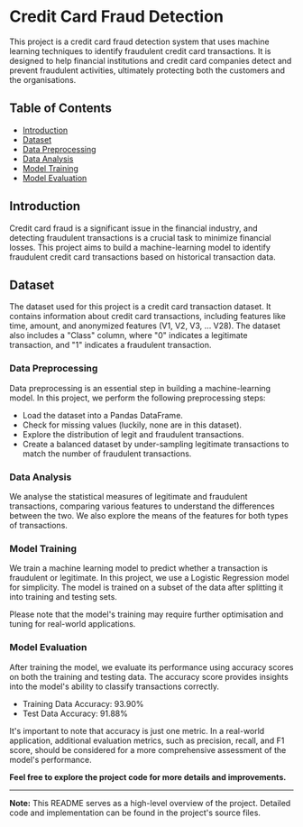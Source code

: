 # Credit Card Fraud Detection

This project is a credit card fraud detection system that uses machine learning techniques to identify fraudulent credit card transactions. It is designed to help financial institutions and credit card companies detect and prevent fraudulent activities, ultimately protecting both the customers and the organisations.

## Table of Contents

- [Introduction](#introduction)
- [Dataset](#dataset)
- [Data Preprocessing](#data-preprocessing)
- [Data Analysis](#data-analysis)
- [Model Training](#model-training)
- [Model Evaluation](#model-evaluation)

## Introduction

Credit card fraud is a significant issue in the financial industry, and detecting fraudulent transactions is a crucial task to minimize financial losses. This project aims to build a machine-learning model to identify fraudulent credit card transactions based on historical transaction data.

## Dataset

The dataset used for this project is a credit card transaction dataset. It contains information about credit card transactions, including features like time, amount, and anonymized features (V1, V2, V3, ... V28). The dataset also includes a "Class" column, where "0" indicates a legitimate transaction, and "1" indicates a fraudulent transaction.

### Data Preprocessing

Data preprocessing is an essential step in building a machine-learning model. In this project, we perform the following preprocessing steps:

- Load the dataset into a Pandas DataFrame.
- Check for missing values (luckily, none are in this dataset).
- Explore the distribution of legit and fraudulent transactions.
- Create a balanced dataset by under-sampling legitimate transactions to match the number of fraudulent transactions.

### Data Analysis

We analyse the statistical measures of legitimate and fraudulent transactions, comparing various features to understand the differences between the two. We also explore the means of the features for both types of transactions.

### Model Training

We train a machine learning model to predict whether a transaction is fraudulent or legitimate. In this project, we use a Logistic Regression model for simplicity. The model is trained on a subset of the data after splitting it into training and testing sets.

Please note that the model's training may require further optimisation and tuning for real-world applications.

### Model Evaluation

After training the model, we evaluate its performance using accuracy scores on both the training and testing data. The accuracy score provides insights into the model's ability to classify transactions correctly.

- Training Data Accuracy: 93.90%
- Test Data Accuracy: 91.88%

It's important to note that accuracy is just one metric. In a real-world application, additional evaluation metrics, such as precision, recall, and F1 score, should be considered for a more comprehensive assessment of the model's performance.

**Feel free to explore the project code for more details and improvements.**

---

**Note:** This README serves as a high-level overview of the project. Detailed code and implementation can be found in the project's source files.
